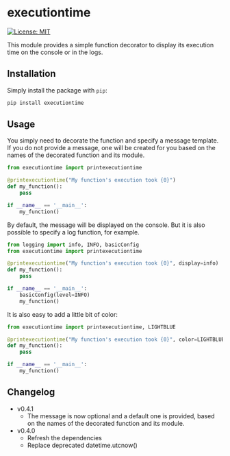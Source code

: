 # executiontime

[![License: MIT](https://img.shields.io/badge/License-MIT-blue.svg)](https://github.com/Timokasse/executiontim/blob/master/LICENSE)

This module provides a simple function decorator to display its execution time on the console or in the logs.

## Installation

Simply install the package with `pip`:

```bash
pip install executiontime
```

## Usage

You simply need to decorate the function and specify a message template.
If you do not provide a message, one will be created for you based on the names of the decorated function and its module.

```python
from executiontime import printexecutiontime

@printexecutiontime("My function's execution took {0}")
def my_function():
    pass

if __name__ == '__main__':
    my_function()
```

By default, the message will be displayed on the console. But it is also possible to specify a log function, for example.

```python
from logging import info, INFO, basicConfig
from executiontime import printexecutiontime

@printexecutiontime("My function's execution took {0}", display=info)
def my_function():
    pass

if __name__ == '__main__':
    basicConfig(level=INFO)
    my_function()

```

It is also easy to add a little bit of color:

```python
from executiontime import printexecutiontime, LIGHTBLUE

@printexecutiontime("My function's execution took {0}", color=LIGHTBLUE)
def my_function():
    pass

if __name__ == '__main__':
    my_function()
```

## Changelog

- v0.4.1
  - The message is now optional and a default one is provided, based on the names of the decorated function and its module.
- v0.4.0
  - Refresh the dependencies
  - Replace deprecated datetime.utcnow()
